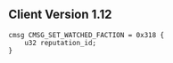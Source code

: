 ## Client Version 1.12

```rust,ignore
cmsg CMSG_SET_WATCHED_FACTION = 0x318 {
    u32 reputation_id;    
}

```
